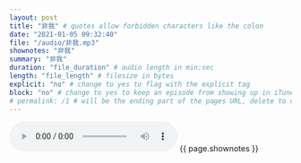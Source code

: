 ```yaml
---
layout: post
title: "非我" # quotes allow forbidden characters like the colon
date: "2021-01-05 09:32:40"
file: "/audio/非我.mp3"
shownotes: "非我"
summary: "非我"
duration: "file_duration" # audio length in min:sec
length: "file_length" # filesize in bytes
explicit: "no" # change to yes to flag with the explicit tag
block: "no" # change to yes to keep an episode from showing up in iTunes
# permalink: /1 # will be the ending part of the pages URL, delete to default to the title
---
```


<audio controls>
<source src="{{site.url}}{{site.baseurl}}{{ page.file }}" type="audio/x-mp3">
Your browser does not support the audio element.
</audio>
{{ page.shownotes }}
